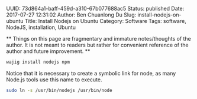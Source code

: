 UUID: 73d864a1-baff-459d-a310-67b077688ac5
Status: published
Date: 2017-07-27 12:31:02
Author: Ben Chuanlong Du
Slug: install-nodejs-on-ubuntu
Title: Install Nodejs on Ubuntu
Category: Software
Tags: software, NodeJS, installation, Ubuntu

**
Things on this page are
fragmentary and immature notes/thoughts of the author.
It is not meant to readers
but rather for convenient reference of the author and future improvement.
**


```sh
wajig install nodejs npm
```

Notice that it is necessary to create a symbolic link for node, 
as many Node.js tools use this name to execute.

```sh
sudo ln -s /usr/bin/nodejs /usr/bin/node
```
